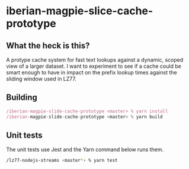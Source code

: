 # iberian-magpie-slice-cache-prototype

## What the heck is this?
A protype cache system for fast text lookups against a dynamic, scoped view of a larger dataset. 
I want to experiment to see if a cache could be smart enough to have in impact on the prefix lookup
times against the sliding window used in LZ77.

## Building

```javascript
/iberian-magpie-slide-cache-prototype <master> % yarn install
/iberian-magpie-slide-cache-prototype <master> % yarn build
```

## Unit tests

The unit tests use Jest and the Yarn command below runs them.

```bash
/lz77-nodejs-streams ‹master*› % yarn test
```
